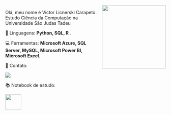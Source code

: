 <img src="https://user-images.githubusercontent.com/61326775/225127328-29ed64da-f2bf-4cf7-99e7-368d87dc3b14.gif" min-width="200px" max-width="200px" width="200px" align="right"/>
<p align="left">
Olá, meu nome é Victor Licnerski Carapeto.<br>
Estudo Ciência da Computação na Universidade São Judas Tadeu 
</p>

<p align="left">
 🚀 Linguagens: <strong>Python, SQL, R </strong>.
</p>

<p align="left">
  💻 Ferramentas: <strong>Microsoft Azure, SQL Server, MySQL, Microsoft Power BI, Microsoft Excel</strong>.
</p>

<p align="left">
  💼 Contato: <br>
</p>
<p align="left">
  <a href="https://www.linkedin.com/in/victorlicnerskicarapeto/" alt="Linkedin">
  <img src="https://img.shields.io/badge/-Linkedin-0e76a8?style=flat-square&logo=Linkedin&logoColor=white&link=www.linkedin.com/in/brenoabdala" /></a>
</p>

<p align="left">
  📚 Notebook de estudo: <br>
</p>
<p align="left">
  <a href="https://colab.research.google.com/drive/188NitI9Tiyy-_UUsyasOgl9OMTv0n1Q6?authuser=2#scrollTo=W9l0Pc9VsjbX" alt="Google Colab">
  <img src="https://user-images.githubusercontent.com/61326775/228035711-f883ba58-4ef7-470b-9886-bb2c6026a879.PNG" width="50px" /></a>
</p>